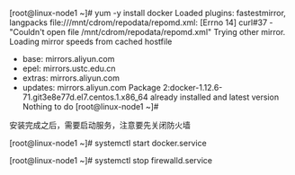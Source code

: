 [root@linux-node1 ~]# yum -y install docker
Loaded plugins: fastestmirror, langpacks
file:///mnt/cdrom/repodata/repomd.xml: [Errno 14] curl#37 - "Couldn't open file /mnt/cdrom/repodata/repomd.xml"
Trying other mirror.
Loading mirror speeds from cached hostfile
 * base: mirrors.aliyun.com
 * epel: mirrors.ustc.edu.cn
 * extras: mirrors.aliyun.com
 * updates: mirrors.aliyun.com
Package 2:docker-1.12.6-71.git3e8e77d.el7.centos.1.x86_64 already installed and latest version
Nothing to do
[root@linux-node1 ~]# 

安装完成之后，需要启动服务，注意要先关闭防火墙

[root@linux-node1 ~]# systemctl start docker.service

[root@linux-node1 ~]# systemctl stop firewalld.service

